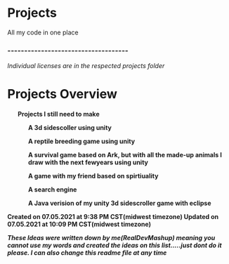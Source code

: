# Projects
All my code in one place
  
<h3><strong>------------------------------------</strong></h3>
<i>Individual licenses are in the respected projects folder</i>


<h1>Projects Overview</h1>
  
<h4><ul><strong>Projects I still need to make</strong>
  
  <ol>A 3d sidescoller using unity</ol>
  <ol>A reptile breeding game using unity</ol>
  <ol>A survival game based on Ark, but with all the made-up animals I draw with the next fewyears using unity</ol>
  <ol>A game with my friend based on spirtiuality</ol>
  <ol>A search engine</ol>
  <ol>A Java verision of my unity 3d sidescroller game with eclipse</ol>
    
</ul>
  
  
  
  <strong>Created on 07.05.2021 at 9:38 PM CST(midwest timezone)</strong>
  <strong>Updated on 07.05.2021 at 10:09 PM CST(midwest timezone)</strong>
  
  <i>These Ideas were written down by me(RealDevMashup) meaning you cannot use my words and created the ideas on this list.....just dont do it please. I can also change this readme file at any time
 
